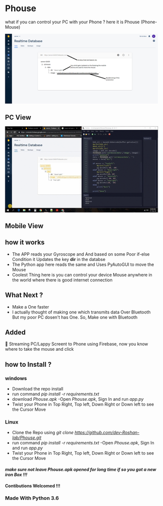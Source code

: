 # Phouse
what if you can control your PC with your Phone ? here it is Phouse (Phone-Mouse) 

![alt text](https://github.com/dev-Roshan-lab/Phouse/blob/main/FBDBSCSHT.png)

## PC View
![alt text](https://github.com/dev-Roshan-lab/Phouse/blob/main/Phouse%20PC%20vid.gif)

## Mobile View


## how it works
- The APP reads your Gyroscope and And based on some Poor if-else Condition it Updates the key **dir** in the databse
- The Python app here reads the same and Uses PyAutoGUI to move the Mouse 
- Coolest Thing here is you can control your device Mouse anywhere in the world where there is good internet connection

## What Next ?
- Make a One faster 
- I actually thought of making one which transmits data Over Bluetooth But my poor PC dosen't has One. So, Make one with Bluetooth

## Added
:large_blue_diamond: Streaming PC/Lappy Screent to Phone using Firebase, now you know where to take the mouse and click

## how to Install ?
### windows
- Download the repo install 
- run command *pip install -r requirements.txt*
- download _Phouse.apk_ 
-Open _Phouse.apk_, Sign In and run _app.py_
- Twist your Phone in Top Right, Top left, Down Right or Down left to see the Cursor Move
### Linux
- Clone the Repo using *git clone https://github.com/dev-Roshan-lab/Phouse.git*
- run command *pip install -r requirements.txt*
-Open _Phouse.apk_, Sign In and run _app.py_
- Twist your Phone in Top Right, Top left, Down Right or Down left to see the Cursor Move

#### *make sure not leave Phouse.apk opened for long time if so you got a new iron Box !!!*
#### Contibutions Welcomed !!!
### Made With Python 3.6
